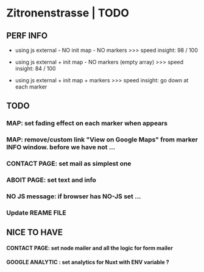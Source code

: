 Zitronenstrasse | TODO
===================

## PERF INFO

- using js external - NO init map - NO markers >>> speed insight: 98 / 100

- using js external + init map - NO markers (empty array) >>> speed insight: 84 / 100

- using js external + init map + markers >>> speed insight: go down at each marker




## TODO

### MAP: set fading effect on each marker when appears

### MAP: remove/custom link "View on Google Maps" from marker INFO window. before we have not ...

### CONTACT PAGE: set mail as simplest one

### ABOIT PAGE: set text and info

### NO JS message: if browser has NO-JS set ...

### Update REAME FILE




## NICE TO HAVE

#### CONTACT PAGE: set node mailer and all the logic for form mailer

#### GOOGLE ANALYTIC : set analytics for Nuxt with ENV variable ?
